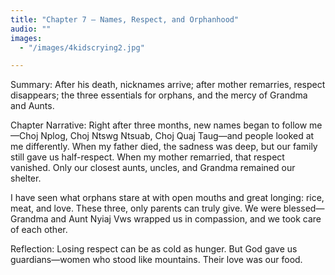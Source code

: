 ```yaml
---
title: "Chapter 7 — Names, Respect, and Orphanhood"
audio: ""
images:
  - "/images/4kidscrying2.jpg"

---
```


Summary: After his death, nicknames arrive; after mother remarries, respect disappears; the three essentials for orphans, and the mercy of Grandma and Aunts.

Chapter Narrative: Right after three months, new names began to follow me—Choj Nplog, Choj Ntswg Ntsuab, Choj Quaj Taug—and people looked at me differently. When my father died, the sadness was deep, but our family still gave us half-respect. When my mother remarried, that respect vanished. Only our closest aunts, uncles, and Grandma remained our shelter.

I have seen what orphans stare at with open mouths and great longing: rice, meat, and love. These three, only parents can truly give. We were blessed—Grandma and Aunt Nyiaj Vws wrapped us in compassion, and we took care of each other.

Reflection:
Losing respect can be as cold as hunger. But God gave us guardians—women who stood like mountains. Their love was our food.